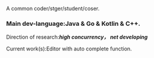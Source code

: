 A common coder/stger/student/coser.

### Main dev-language:Java & Go & Kotlin & C++.

Direction of research:***high concurrency， net developing***

Current work(s):Editor with auto complete function.

